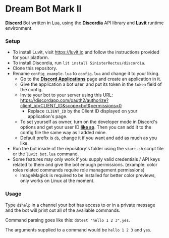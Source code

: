 # Dream Bot Mark II
**[Discord](https://discordapp.com)** Bot written in Lua, using the **[Discordia](https://github.com/SinisterRectus/Discordia)** API library and **[Luvit](https://luvit.io/)** runtime environment.

### Setup
- To install Luvit, visit https://luvit.io and follow the instructions provided for your platform.
- To install Discordia, run `lit install SinisterRectus/discordia`.
- Clone this repository.
- Rename `config_example.lua` to `config.lua` and change it to your liking.
  - Go to the **[Discord Applications](https://discordapp.com/developers/applications/me)** page and create an application in it.
  - Give the application a bot user, and put its token in the `token` field of the config.
  - Invite your bot to your server using this URL: <https://discordapp.com/oauth2/authorize?client_id=CLIENT_ID&scope=bot&permissions=0>
    - Replace `CLIENT_ID` by the Client ID displayed on your application's page.
  - To set yourself as owner, turn on the developer mode in Discord's options and get your user ID **[like so](https://i.imgur.com/41DcCCG.png)**. Then you can add it to the config file the same way as I added mine.
  - Default prefix is `d$`, change it if you want and add as much as you like.
- Run the bot inside of the repository's folder using the `start.sh` script file or the `luvit bot.lua` command.
- Some features may only work if you supply valid credentials / API keys related to them and give the bot enough permissions. (example: color roles related commands require role management permissions) 
  - ImageMagick is required to be installed for better color previews, only works on Linux at the moment.

### Usage
Type `d$help` in a channel your bot has access to or in a private message and the bot will print out all of the available commands.

Command parsing goes like this: `d$test "hello 1 2 3",yes`.

The arguments supplied to a command would be `hello 1 2 3` and `yes`.
